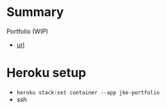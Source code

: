 # Summary
Portfolio (WIP) 
* [url](https://www.jke-portfolio.herokuapp.com)

# Heroku setup
* `heroku stack:set container --app jke-portfolio`
* ssh
